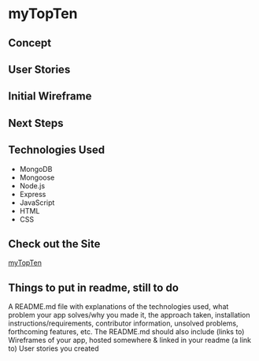 # myTopTen

## Concept

## User Stories

## Initial Wireframe

## Next Steps

## Technologies Used
- MongoDB
- Mongoose
- Node.js
- Express
- JavaScript 
- HTML
- CSS

## Check out the Site
[myTopTen](https://mytopten.herokuapp.com/)

## Things to put in readme, still to do
A README.md file with explanations of the technologies used, what problem your app solves/why you made it, the approach taken, installation instructions/requirements, contributor information, unsolved problems, forthcoming features, etc. The README.md should also include
(links to) Wireframes of your app, hosted somewhere & linked in your readme
(a link to) User stories you created



